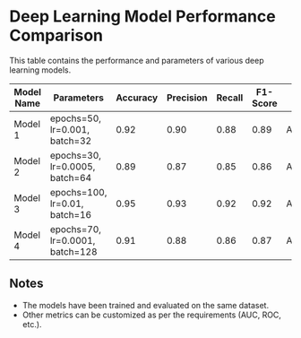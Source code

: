 # Deep Learning Model Performance Comparison

This table contains the performance and parameters of various deep learning models.

| Model Name     | Parameters                | Accuracy | Precision | Recall | F1-Score | Other Metrics |
|----------------|---------------------------|----------|-----------|--------|----------|---------------|
| Model 1        | epochs=50, lr=0.001, batch=32  | 0.92     | 0.90      | 0.88   | 0.89     | AUC=0.95      |
| Model 2        | epochs=30, lr=0.0005, batch=64 | 0.89     | 0.87      | 0.85   | 0.86     | AUC=0.92      |
| Model 3        | epochs=100, lr=0.01, batch=16  | 0.95     | 0.93      | 0.92   | 0.92     | AUC=0.97      |
| Model 4        | epochs=70, lr=0.0001, batch=128| 0.91     | 0.88      | 0.86   | 0.87     | AUC=0.93      |

## Notes
- The models have been trained and evaluated on the same dataset.
- Other metrics can be customized as per the requirements (AUC, ROC, etc.).